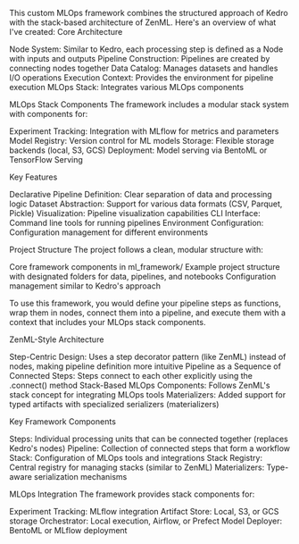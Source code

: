 This custom MLOps framework combines the structured approach of Kedro with the stack-based architecture of ZenML. Here's an overview of what I've created:
Core Architecture

Node System: Similar to Kedro, each processing step is defined as a Node with inputs and outputs
Pipeline Construction: Pipelines are created by connecting nodes together
Data Catalog: Manages datasets and handles I/O operations
Execution Context: Provides the environment for pipeline execution
MLOps Stack: Integrates various MLOps components

MLOps Stack Components
The framework includes a modular stack system with components for:

Experiment Tracking: Integration with MLflow for metrics and parameters
Model Registry: Version control for ML models
Storage: Flexible storage backends (local, S3, GCS)
Deployment: Model serving via BentoML or TensorFlow Serving

Key Features

Declarative Pipeline Definition: Clear separation of data and processing logic
Dataset Abstraction: Support for various data formats (CSV, Parquet, Pickle)
Visualization: Pipeline visualization capabilities
CLI Interface: Command line tools for running pipelines
Environment Configuration: Configuration management for different environments

Project Structure
The project follows a clean, modular structure with:

Core framework components in ml_framework/
Example project structure with designated folders for data, pipelines, and notebooks
Configuration management similar to Kedro's approach

To use this framework, you would define your pipeline steps as functions, wrap them in nodes, connect them into a pipeline, and execute them with a context that includes your MLOps stack components.




ZenML-Style Architecture

Step-Centric Design: Uses a step decorator pattern (like ZenML) instead of nodes, making pipeline definition more intuitive
Pipeline as a Sequence of Connected Steps: Steps connect to each other explicitly using the .connect() method
Stack-Based MLOps Components: Follows ZenML's stack concept for integrating MLOps tools
Materializers: Added support for typed artifacts with specialized serializers (materializers)

Key Framework Components

Steps: Individual processing units that can be connected together (replaces Kedro's nodes)
Pipeline: Collection of connected steps that form a workflow
Stack: Configuration of MLOps tools and integrations
Stack Registry: Central registry for managing stacks (similar to ZenML)
Materializers: Type-aware serialization mechanisms

MLOps Integration
The framework provides stack components for:

Experiment Tracking: MLflow integration
Artifact Store: Local, S3, or GCS storage
Orchestrator: Local execution, Airflow, or Prefect
Model Deployer: BentoML or MLflow deployment